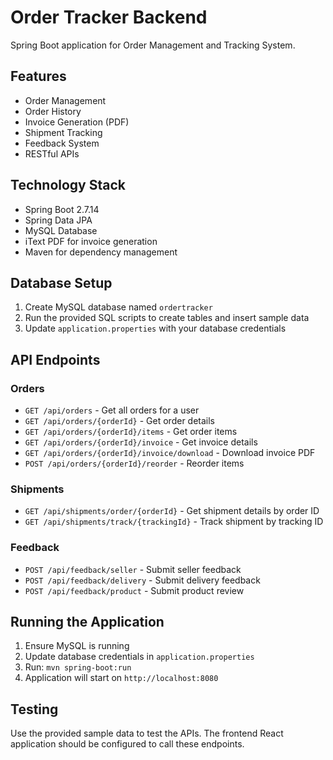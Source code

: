 # Order Tracker Backend

Spring Boot application for Order Management and Tracking System.

## Features

- Order Management
- Order History
- Invoice Generation (PDF)
- Shipment Tracking
- Feedback System
- RESTful APIs

## Technology Stack

- Spring Boot 2.7.14
- Spring Data JPA
- MySQL Database
- iText PDF for invoice generation
- Maven for dependency management

## Database Setup

1. Create MySQL database named `ordertracker`
2. Run the provided SQL scripts to create tables and insert sample data
3. Update `application.properties` with your database credentials

## API Endpoints

### Orders
- `GET /api/orders` - Get all orders for a user
- `GET /api/orders/{orderId}` - Get order details
- `GET /api/orders/{orderId}/items` - Get order items
- `GET /api/orders/{orderId}/invoice` - Get invoice details
- `GET /api/orders/{orderId}/invoice/download` - Download invoice PDF
- `POST /api/orders/{orderId}/reorder` - Reorder items

### Shipments
- `GET /api/shipments/order/{orderId}` - Get shipment details by order ID
- `GET /api/shipments/track/{trackingId}` - Track shipment by tracking ID

### Feedback
- `POST /api/feedback/seller` - Submit seller feedback
- `POST /api/feedback/delivery` - Submit delivery feedback
- `POST /api/feedback/product` - Submit product review

## Running the Application

1. Ensure MySQL is running
2. Update database credentials in `application.properties`
3. Run: `mvn spring-boot:run`
4. Application will start on `http://localhost:8080`

## Testing

Use the provided sample data to test the APIs. The frontend React application should be configured to call these endpoints.